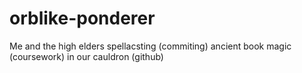 # orblike-ponderer
Me and the high elders spellacsting (commiting) ancient book magic (coursework) in our cauldron (github)
